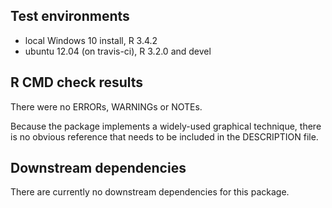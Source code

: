 ## Test environments
* local Windows 10 install, R 3.4.2
* ubuntu 12.04 (on travis-ci), R 3.2.0 and devel

## R CMD check results
There were no ERRORs, WARNINGs or NOTEs.

Because the package implements a widely-used graphical technique, there is 
no obvious reference that needs to be included in the DESCRIPTION file.

## Downstream dependencies
There are currently no downstream dependencies for this package.
